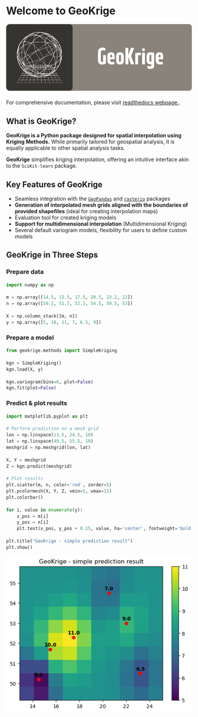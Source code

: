 # Welcome to GeoKrige

<p align="center">
    <img alt="GeoKrige banner" src="images/geokrige_baner.png"/>
</p>

For comprehensive documentation, please visit [readthedocs webpage.](https://geokrige.readthedocs.io/en/latest/?).

## What is GeoKrige?

**GeoKrige is a Python package designed for spatial interpolation using Kriging Methods.** While primarily tailored for 
geospatial analysis, it is equally applicable to other spatial analysis tasks.

**GeoKrige** simplifies kriging interpolation, offering an intuitive interface akin to the `SciKit-learn` package.

## Key Features of GeoKrige

- Seamless integration with the [`GeoPandas`](https://geopandas.org/en/stable/#) and [`rasterio`](https://rasterio.readthedocs.io/en/stable/) packages
- **Generation of interpolated mesh grids aligned with the boundaries of provided shapefiles** (ideal for creating 
interpolation maps)
- Evaluation tool for created kriging models
- **Support for multidimensional interpolation** (Multidimensional Kriging)
- Several default variogram models, flexibility for users to define custom models

## GeoKrige in Three Steps

### Prepare data

```py
import numpy as np

m = np.array([14.5, 15.5, 17.5, 20.5, 23.2, 22])
n = np.array([50.2, 51.7, 52.3, 54.5, 50.5, 53])

X = np.column_stack([m, n])
y = np.array([5, 10, 11, 7, 6.5, 9])
```

### Prepare a model

```py
from geokrige.methods import SimpleKriging

kgn = SimpleKriging()
kgn.load(X, y)

kgn.variogram(bins=6, plot=False)
kgn.fit(plot=False)
```

### Predict & plot results

```py
import matplotlib.pyplot as plt

# Perform prediction on a mesh grid
lon = np.linspace(13.5, 24.5, 10)
lat = np.linspace(49.5, 55.5, 10)
meshgrid = np.meshgrid(lon, lat)

X, Y = meshgrid
Z = kgn.predict(meshgrid)

# Plot results
plt.scatter(m, n, color='red', zorder=5)
plt.pcolormesh(X, Y, Z, vmin=5, vmax=11)
plt.colorbar()

for i, value in enumerate(y):
    x_pos = m[i]
    y_pos = n[i]
    plt.text(x_pos, y_pos + 0.15, value, ha='center', fontweight='bold')

plt.title("GeoKrige - simple prediction result")
plt.show()
```

<p align="center">
    <img alt="GeoKrige - simple prediction result" src="images/index-prediction.png"/>
</p>
